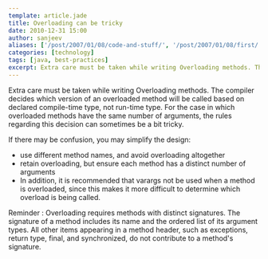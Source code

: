 ```yaml
---
template: article.jade
title: Overloading can be tricky
date: 2010-12-31 15:00
author: sanjeev
aliases: ['/post/2007/01/08/code-and-stuff/', '/post/2007/01/08/first/', '/post/2008/01/08/first']
categories: [technology]
tags: [java, best-practices]
excerpt: Extra care must be taken while writing Overloading methods. The compiler decides which version of an overloaded method will be called based on declared compile-time type, not run-time type.
---
```


Extra care must be taken while writing Overloading methods. The compiler decides which version of an overloaded method will be called based on declared compile-time type, not run-time type. For the case in which overloaded methods have the same number of arguments, the rules regarding this decision can sometimes be a bit tricky.

If there may be confusion, you may simplify the design:

* use different method names, and avoid overloading altogether
* retain overloading, but ensure each method has a distinct number of arguments
* In addition, it is recommended that varargs not be used when a method is overloaded, since this makes it more difficult to determine which overload is being called.

<span class="more"></span>

Reminder : Overloading requires methods with distinct signatures. The signature of a method includes its name and the ordered list of its argument types. All other items appearing in a method header, such as exceptions, return type, final, and synchronized, do not contribute to a method's signature. 
